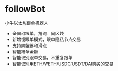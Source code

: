 # followBot
小牛以太坊跟单机器人

- 全自动跟单，抢跑、同区块
- 新增慢跟单模式，跟单隐私节点交易
- 支持防貔貅和滑点
- 智能跟单金额
- 智能识别跟单交易，不重复跟单
- 智能识别用ETH/WETH/USDC/USDT/DAI购买的交易
